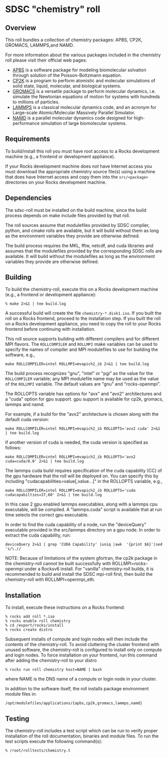 # SDSC "chemistry" roll

## Overview

This roll bundles a collection of chemistry packages: APBS, CP2K, GROMACS,
LAMMPS,and NAMD.

For more information about the various packages included in the chemistry roll
please visit their official web pages:

- <a href="http://www.poissonboltzmann.org/apbs/" target="_blank">APBS</a> is a software package for modeling biomolecular solvation through solution of the Poisson-Boltzmann equation.
- <a href="http://www.cp2k.org" target="_blank">CP2K</a> is a program to perform atomistic and molecular simulations of solid state, liquid, molecular, and biological systems.
- <a href="http://www.gromacs.org" target="_blank">GROMACS</a> is a versatile package to perform molecular dynamics, i.e. simulate the Newtonian equations of motion for systems with hundreds to millions of particles.
- <a href="http://lammps.sandia.gov" target="_blank">LAMMPS</a> is a classical molecular dynamics code, and an acronym for Large-scale Atomic/Molecular Massively Parallel Simulator.
- <a href="http://www.ks.uiuc.edu/Research/namd/" target="_blank">NAMD</a> is a parallel molecular dynamics code designed for high-performance simulation of large biomolecular systems.


## Requirements

To build/install this roll you must have root access to a Rocks development
machine (e.g., a frontend or development appliance).

If your Rocks development machine does *not* have Internet access you must
download the appropriate chemistry source file(s) using a machine that does have
Internet access and copy them into the `src/<package>` directories on your Rocks
development machine.


## Dependencies

The sdsc-roll must be installed on the build machine, since the build process
depends on make include files provided by that roll.

The roll sources assume that modulefiles provided by SDSC compiler, python, and
cmake rolls are available, but it will build without them as long as the
environment variables they provide are otherwise defined.

The build process requires the MKL, fftw, netcdf, and cuda libraries and
assumes that the modulefiles provided by the corresponding SDSC rolls are
available.  It will build without the modulefiles as long as the environment
variables they provide are otherwise defined.


## Building

To build the chemistry-roll, execute this on a Rocks development
machine (e.g., a frontend or development appliance):

```shell
% make 2>&1 | tee build.log
```

A successful build will create the file `chemistry-*.disk1.iso`.  If you built the
roll on a Rocks frontend, proceed to the installation step. If you built the
roll on a Rocks development appliance, you need to copy the roll to your Rocks
frontend before continuing with installation.

This roll source supports building with different compilers and for different
MPI flavors.  The `ROLLCOMPILER` and `ROLLMPI` make variables can be used to
specify the names of compiler and MPI modulefiles to use for building the
software, e.g.,

```shell
make ROLLCOMPILER=intel ROLLMPI=mvapich2_ib 2>&1 | tee build.log
```

The build process recognizes "gnu", "intel" or "pgi" as the value for the
`ROLLCOMPILER` variable; any MPI modulefile name may be used as the value of
the `ROLLMPI` variable.  The default values are "gnu" and "rocks-openmpi".

The ROLLOPTS variable has options for "avx" and "avx2" architectures and a
"cuda" option for gpu support. gpu support is available for cp2k, gromacs,
lammps and namd.

For example, if a build for the "avx2" architecture is chosen along with the
default cuda version:

```shell
make ROLLCOMPILER=intel ROLLMPI=mvapich2_ib ROLLOPTS='avx2 cuda' 2>&1 | tee build.log
```

If another version of cuda is needed, the cuda version is specified as follows:

```shell
make ROLLCOMPILER=intel ROLLMPI=mvapich2_ib ROLLOPTS='avx2 cuda=cuda/8.0' 2>&1 | tee build.log
```

The lammps cuda build requires specification of the cuda capability (CC) of the
gpu hardware that the roll will be deployed on. You can specify this by including
"cudacapabilities=value[,value...]" in the ROLLOPTS variable, e.g.,

```shell
make ROLLCOMPILER=intel ROLLMPI=mvapich2_ib ROLLOPTS='cuda cudacapabilties=37,60' 2>&1 | tee build.log
```

In this case 2 gpu enabled lammps executables, along with a lammps cpu
executable, will be compiled. A "lammps.cuda" script is available that at run
time selects the correct gpu executable.

In order to find the cuda capability of a node, run the "deviceQuery" executable
provided in the src/lammps directory on a gpu node. In order to extract the cuda
capability, run:

```shell
deviceQuery 2>&1 | grep 'CUDA Capability' |uniq |awk  '{print $6}'|sed 's/\.//
```

NOTE: Because of limitations of the system gfortran, the cp2k package in the
chemistry-roll cannot be built successfully with ROLLMPI=rocks-openmpi under
a Rocksv6 install.  For "vanilla" chemistry-roll builds, it is recommended
to build and install the SDSC mpi-roll first, then build the chemistry-roll
with ROLLMPI=openmpi_eth.


## Installation

To install, execute these instructions on a Rocks frontend:

```shell
% rocks add roll *.iso
% rocks enable roll chemistry
% cd /export/rocks/install
% rocks create distro
```

Subsequent installs of compute and login nodes will then include the contents
of the chemistry-roll.  To avoid cluttering the cluster frontend with unused
software, the chemistry-roll is configured to install only on compute and
login nodes. To force installation on your frontend, run this command after
adding the chemistry-roll to your distro

```shell
% rocks run roll chemistry host=NAME | bash
```

where NAME is the DNS name of a compute or login node in your cluster.

In addition to the software itself, the roll installs package environment
module files in:

```shell
/opt/modulefiles/applications/{apbs,cp2k,gromacs,lammps,namd}
```


## Testing

The chemistry-roll includes a test script which can be run to verify proper
installation of the roll documentation, binaries and module files. To
run the test scripts execute the following command(s):

```shell
% /root/rolltests/chemistry.t
```
